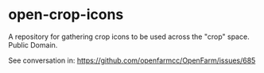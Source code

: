 # open-crop-icons
A repository for gathering crop icons to be used across the "crop" space. Public Domain.

See conversation in: https://github.com/openfarmcc/OpenFarm/issues/685
